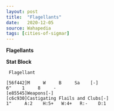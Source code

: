 ```yaml
---
layout: post
title:  "Flagellants"
date:   2020-12-05
source: Wahapedia
tags: [cities-of-sigmar]
---
```


**Flagellants**

**Stat Block**
```
 Flagellant
```

```
[56f442]M     W     B     Sa    [-]
6"    1     8     -     
[e85545]Weapons[-]
[c6c930]Castigating Flails and Clubs[-]
1"     A:2    H:5+   W:4+   R:-    D:1   
```


